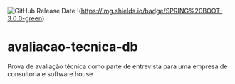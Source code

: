 ![[GitHub Release Date](https://img.shields.io/github/release-date/dropbox/dropbox-sdk-java)](https://img.shields.io/github/release-date/roberthcorgosinho/avaliacao-tecnica-db?style=flat-square)
!(https://img.shields.io/badge/SPRING%20BOOT-3.0.0-green)
# avaliacao-tecnica-db
Prova de avaliação técnica como parte de entrevista para uma empresa de consultoria e software house
